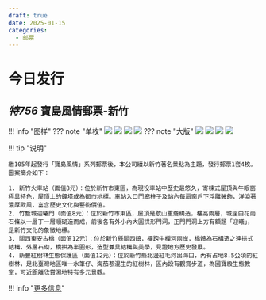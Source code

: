 ```yaml
---
draft: true
date: 2025-01-15
categories:
  - 邮票
---
```


# 今日发行

## *特756* 寶島風情郵票-新竹
!!! info "图样"
    ??? note "单枚"
        ![](https://www.post.gov.tw/post/FileCenter/post_ww2/stamp_pic/stamp_bpic/D756_01.1(1200dpi)%20-%20%E8%A4%87%E8%A3%BD.jpg)
        ![](https://www.post.gov.tw/post/FileCenter/post_ww2/stamp_pic/stamp_bpic/D756_02.2(1200dpi)%20-%20%E8%A4%87%E8%A3%BD.jpg)
        ![](https://www.post.gov.tw/post/FileCenter/post_ww2/stamp_pic/stamp_bpic/D756_03.3(1200dpi)%20-%20%E8%A4%87%E8%A3%BD.jpg)
        ![](https://www.post.gov.tw/post/FileCenter/post_ww2/stamp_pic/stamp_bpic/D756_04.4(1200dpi)%20-%20%E8%A4%87%E8%A3%BD.jpg)
    ??? note "大版"
        ![](https://www.post.gov.tw/post/FileCenter/post_ww2/stamp_pic/stamp_bpic/D756_05.10%20-%20%E8%A4%87%E8%A3%BD.jpg)
        ![](https://www.post.gov.tw/post/FileCenter/post_ww2/stamp_pic/stamp_bpic/D756_06.20%20-%20%E8%A4%87%E8%A3%BD.jpg)
        ![](https://www.post.gov.tw/post/FileCenter/post_ww2/stamp_pic/stamp_bpic/D756_07.30%20-%20%E8%A4%87%E8%A3%BD.jpg)
        ![](https://www.post.gov.tw/post/FileCenter/post_ww2/stamp_pic/stamp_bpic/D756_08.40%20-%20%E8%A4%87%E8%A3%BD.jpg)

!!! tip "说明"

    繼105年起發行「寶島風情」系列郵票後，本公司續以新竹著名景點為主題，發行郵票1套4枚。圖案簡介如下：
    
    1. 新竹火車站（面值8元）：位於新竹市東區，為現役車站中歷史最悠久，寄棟式屋頂與牛眼窗極具特色，屋頂上的鐘塔成為都市地標。車站入口門廊柱子及站內每扇窗戶下浮雕裝飾，洋溢著濃厚歐風，富含歷史文化與藝術價值。
    2. 竹塹城迎曦門（面值8元）：位於新竹市東區，屋頂是歇山重簷構造，樓高兩層，城座由花崗石條以一層丁一層順砌造而成，前後各有外小內大圓拱形門洞，正門門洞上方有額題「迎曦」，是新竹文化的象徵地標。 
    3. 關西東安古橋（面值12元）：位於新竹縣關西鎮，橫跨牛欄河兩岸，橋體為石構造之連拱式結構，外層石砌，橋拱為半圓形，造型兼具結構與美學，見證地方歷史發展。
    4. 新豐紅樹林生態保護區（面值12元）：位於新竹縣北邊紅毛河出海口，內有占地8.5公頃的紅樹林，是北臺灣地區唯一水筆仔、海茄苳混生的紅樹林，區內設有觀賞步道，為國寶級生態教室，可近距離欣賞濕地特有多元景觀。 
     

!!! info "[更多信息]()"